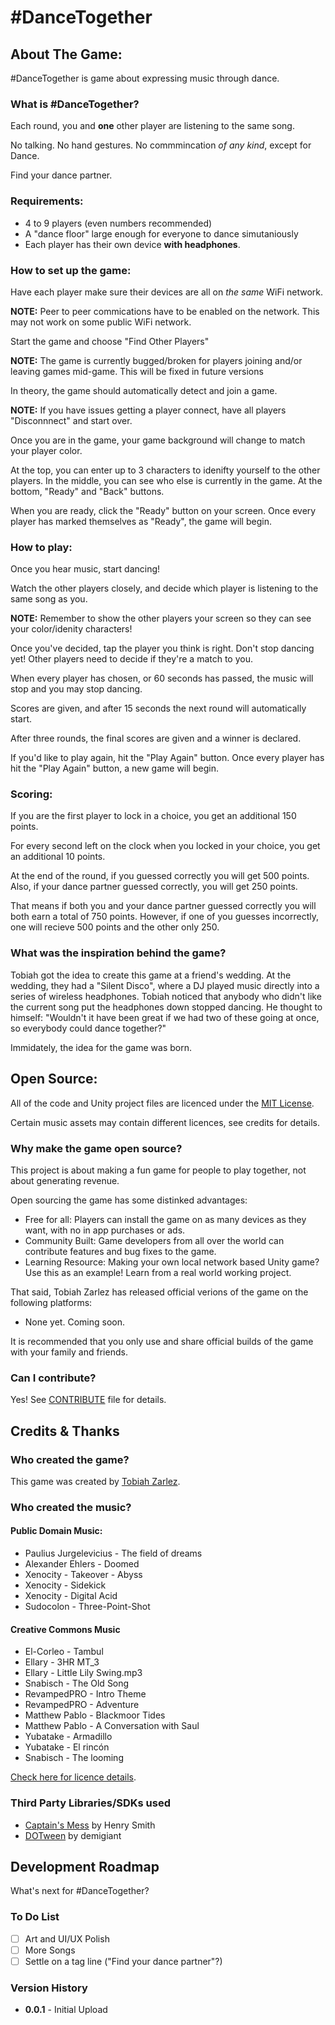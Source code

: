 # \#DanceTogether #

## About The Game: ##

\#DanceTogether is game about expressing music through dance.

### What is \#DanceTogether? ###

Each round, you and **one** other player are listening to the same song.

No talking. No hand gestures. No commmincation *of any kind*, except for Dance.

Find your dance partner.

### Requirements: ###

- 4 to 9 players (even numbers recommended)
- A "dance floor" large enough for everyone to dance simutaniously 
- Each player has their own device **with headphones**.

### How to set up the game: ###

Have each player make sure their devices are all on *the same* WiFi network.

**NOTE:** Peer to peer commications have to be enabled on the network. This may not work on some public WiFi network.

Start the game and choose "Find Other Players"

**NOTE:** The game is currently bugged/broken for players joining and/or leaving games mid-game. This will be fixed in future versions

In theory, the game should automatically detect and join a game.

**NOTE:** If you have issues getting a player connect, have all players "Disconnnect" and start over.

Once you are in the game, your game background will change to match your player color.

At the top, you can enter up to 3 characters to idenifty yourself to the other players. In the middle, you can see who else is currently in the game. At the bottom, "Ready" and "Back" buttons.

When you are ready, click the "Ready" button on your screen. Once every player has marked themselves as "Ready", the game will begin.

### How to play: ###

Once you hear music, start dancing!

Watch the other players closely, and decide which player is listening to the same song as you.

**NOTE:** Remember to show the other players your screen so they can see your color/idenity characters!

Once you've decided, tap the player you think is right. Don't stop dancing yet! Other players need to decide if they're a match to you.

When every player has chosen, or 60 seconds has passed, the music will stop and you may stop dancing.

Scores are given, and after 15 seconds the next round will automatically start.

After three rounds, the final scores are given and a winner is declared.

If you'd like to play again, hit the "Play Again" button. Once every player has hit the "Play Again" button, a new game will begin.

### Scoring: ###

If you are the first player to lock in a choice, you get an additional 150 points.

For every second left on the clock when you locked in your choice, you get an additional 10 points.

At the end of the round, if you guessed correctly you will get 500 points. Also, if your dance partner guessed correctly, you will get 250 points.

That means if both you and your dance partner guessed correctly you will both earn a total of 750 points. However, if one of you guesses incorrectly, one will recieve 500 points and the other only 250.

### What was the inspiration behind the game? ###

Tobiah got the idea to create this game at a friend's wedding. At the wedding, they had a "Silent Disco", where a DJ played music directly into a series of wireless headphones. Tobiah noticed that anybody who didn't like the current song put the headphones down stopped dancing. He thought to himself: "Wouldn't it have been great if we had two of these going at once, so everybody could dance together?"

Immidately, the idea for the game was born.

## Open Source: ##

All of the code and Unity project files are licenced under the [MIT License](LICENSE.txt).

Certain music assets may contain different licences, see credits for details.

### Why make the game open source? ###

This project is about making a fun game for people to play together, not about generating revenue.

Open sourcing the game has some distinked advantages:

- Free for all: Players can install the game on as many devices as they want, with no in app purchases or ads.
- Community Built: Game developers from all over the world can contribute features and bug fixes to the game.
- Learning Resource: Making your own local network based Unity game? Use this as an example! Learn from a real world working project.

That said, Tobiah Zarlez has released official verions of the game on the following platforms:

- None yet. Coming soon.

It is recommended that you only use and share official builds of the game with your family and friends.

### Can I contribute? ###

Yes! See [CONTRIBUTE](Contribute.md) file for details.

## Credits & Thanks ##

### Who created the game? ###

This game was created by [Tobiah Zarlez](http://www.TobiahZ.com).

### Who created the music? ###

#### Public Domain Music: ####

- Paulius Jurgelevicius - The field of dreams
- Alexander Ehlers - Doomed
- Xenocity - Takeover - Abyss
- Xenocity - Sidekick
- Xenocity - Digital Acid
- Sudocolon - Three-Point-Shot

#### Creative Commons Music ####

- El-Corleo - Tambul
- Ellary - 3HR MT_3
- Ellary - Little Lily Swing.mp3
- Snabisch - The Old Song
- RevampedPRO - Intro Theme
- RevampedPRO - Adventure
- Matthew Pablo - Blackmoor Tides
- Matthew Pablo - A Conversation with Saul
- Yubatake - Armadillo
- Yubatake - El rincón
- Snabisch - The looming

[Check here for licence details](http://creativecommons.org/licenses/by/3.0/).

### Third Party Libraries/SDKs used ###

- [Captain's Mess](https://github.com/hengineer/CaptainsMess) by Henry Smith
- [DOTween](http://dotween.demigiant.com/) by demigiant

## Development Roadmap ##

What's next for \#DanceTogether?

### To Do List ###

- [ ] Art and UI/UX Polish
- [ ] More Songs
- [ ] Settle on a tag line ("Find your dance partner"?)

### Version History ###

- **0.0.1** - Initial Upload
